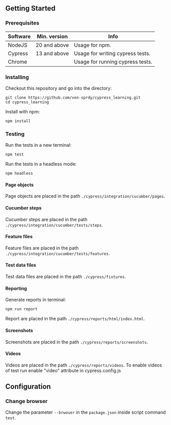 ## Getting Started

### Prerequisites

| Software | Min. version | Info                             | 
|----------|--------------|----------------------------------|
| NodeJS   | 20 and above | Usage for npm.                   |
| Cypress  | 13 and above | Usage for writing cypress tests. |
| Chrome   |              | Usage for running cypress tests. |

### Installing

Checkout this repository and go into the directory:

```
git clone https://github.com/ven-sprdy/cypress_learning.git
cd cypress_learning
```

Install with npm: 

```
npm install
```

### Testing

Run the tests in a new terminal:

```
npm test
```

Run the tests in a headless mode:

```
npm headless
```

#### Page objects

Page objects are placed in the path `./cypress/integration/cucumber/pages`.

#### Cucumber steps

Cucumber steps are placed in the path `./cypress/integration/cucumber/tests/steps`.

#### Feature files

Feature files are placed in the path `./cypress/integration/cucumber/tests/features`.

#### Test data files

Test data files are placed in the path `./cypress/fixtures`.

#### Reporting

Generate reports in terminal:

```
npm run report
```

Report are placed in the path `./cypress/reports/html/index.html`.

#### Screenshots

Screenshots are placed in the path `./cypress/reports/screenshots`.

#### Videos

Videos are placed in the path `./cypress/reports/videos`. To enable videos of test run enable "video" attribute in cypress.config.js

## Configuration

### Change browser

Change the parameter `--brwoser` in the `package.json` inside script command `test`.